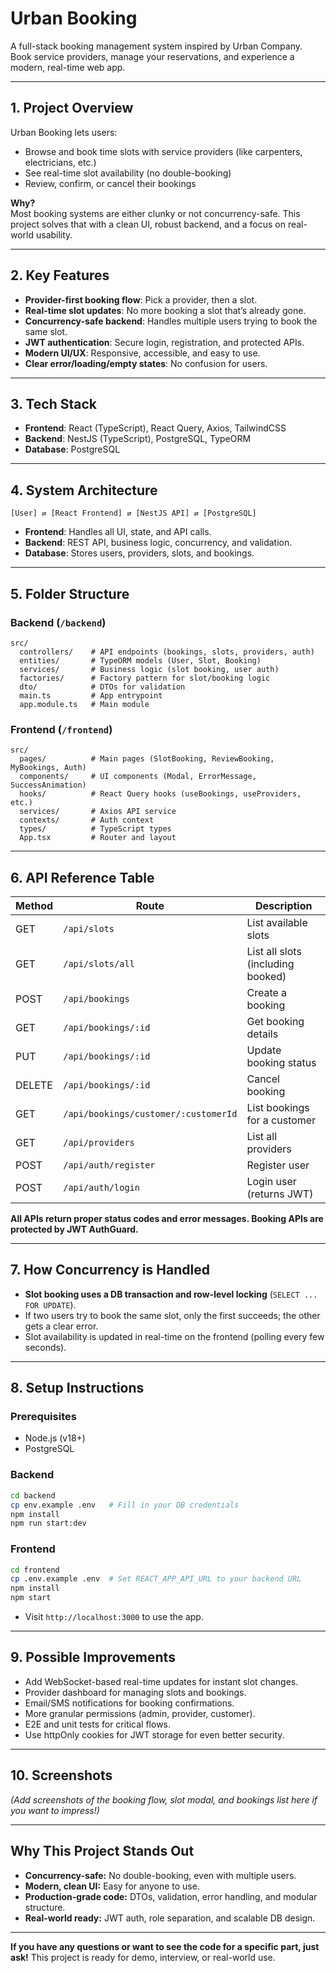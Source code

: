 # Urban Booking

A full-stack booking management system inspired by Urban Company.
Book service providers, manage your reservations, and experience a modern, real-time web app.

---

## 1. Project Overview

Urban Booking lets users:
- Browse and book time slots with service providers (like carpenters, electricians, etc.)
- See real-time slot availability (no double-booking)
- Review, confirm, or cancel their bookings

**Why?**  
Most booking systems are either clunky or not concurrency-safe. This project solves that with a clean UI, robust backend, and a focus on real-world usability.

---

## 2. Key Features

- **Provider-first booking flow**: Pick a provider, then a slot.
- **Real-time slot updates**: No more booking a slot that’s already gone.
- **Concurrency-safe backend**: Handles multiple users trying to book the same slot.
- **JWT authentication**: Secure login, registration, and protected APIs.
- **Modern UI/UX**: Responsive, accessible, and easy to use.
- **Clear error/loading/empty states**: No confusion for users.

---

## 3. Tech Stack

- **Frontend**: React (TypeScript), React Query, Axios, TailwindCSS
- **Backend**: NestJS (TypeScript), PostgreSQL, TypeORM
- **Database**: PostgreSQL

---

## 4. System Architecture

```
[User] ⇄ [React Frontend] ⇄ [NestJS API] ⇄ [PostgreSQL]
```
- **Frontend**: Handles all UI, state, and API calls.
- **Backend**: REST API, business logic, concurrency, and validation.
- **Database**: Stores users, providers, slots, and bookings.

---

## 5. Folder Structure

### Backend (`/backend`)
```
src/
  controllers/    # API endpoints (bookings, slots, providers, auth)
  entities/       # TypeORM models (User, Slot, Booking)
  services/       # Business logic (slot booking, user auth)
  factories/      # Factory pattern for slot/booking logic
  dto/            # DTOs for validation
  main.ts         # App entrypoint
  app.module.ts   # Main module
```

### Frontend (`/frontend`)
```
src/
  pages/          # Main pages (SlotBooking, ReviewBooking, MyBookings, Auth)
  components/     # UI components (Modal, ErrorMessage, SuccessAnimation)
  hooks/          # React Query hooks (useBookings, useProviders, etc.)
  services/       # Axios API service
  contexts/       # Auth context
  types/          # TypeScript types
  App.tsx         # Router and layout
```

---

## 6. API Reference Table

| Method | Route                                 | Description                        |
|--------|---------------------------------------|------------------------------------|
| GET    | `/api/slots`                          | List available slots               |
| GET    | `/api/slots/all`                      | List all slots (including booked)  |
| POST   | `/api/bookings`                       | Create a booking                   |
| GET    | `/api/bookings/:id`                   | Get booking details                |
| PUT    | `/api/bookings/:id`                   | Update booking status              |
| DELETE | `/api/bookings/:id`                   | Cancel booking                     |
| GET    | `/api/bookings/customer/:customerId`  | List bookings for a customer       |
| GET    | `/api/providers`                      | List all providers                 |
| POST   | `/api/auth/register`                  | Register user                      |
| POST   | `/api/auth/login`                     | Login user (returns JWT)           |

**All APIs return proper status codes and error messages. Booking APIs are protected by JWT AuthGuard.**

---

## 7. How Concurrency is Handled

- **Slot booking uses a DB transaction and row-level locking** (`SELECT ... FOR UPDATE`).
- If two users try to book the same slot, only the first succeeds; the other gets a clear error.
- Slot availability is updated in real-time on the frontend (polling every few seconds).

---

## 8. Setup Instructions

### Prerequisites
- Node.js (v18+)
- PostgreSQL

### Backend
```bash
cd backend
cp env.example .env   # Fill in your DB credentials
npm install
npm run start:dev
```

### Frontend
```bash
cd frontend
cp .env.example .env  # Set REACT_APP_API_URL to your backend URL
npm install
npm start
```

- Visit `http://localhost:3000` to use the app.

---

## 9. Possible Improvements

- Add WebSocket-based real-time updates for instant slot changes.
- Provider dashboard for managing slots and bookings.
- Email/SMS notifications for booking confirmations.
- More granular permissions (admin, provider, customer).
- E2E and unit tests for critical flows.
- Use httpOnly cookies for JWT storage for even better security.

---

## 10. Screenshots

*(Add screenshots of the booking flow, slot modal, and bookings list here if you want to impress!)*

---

## **Why This Project Stands Out**

- **Concurrency-safe:** No double-booking, even with multiple users.
- **Modern, clean UI:** Easy for anyone to use.
- **Production-grade code:** DTOs, validation, error handling, and modular structure.
- **Real-world ready:** JWT auth, role separation, and scalable DB design.

---

**If you have any questions or want to see the code for a specific part, just ask!**
This project is ready for demo, interview, or real-world use. 